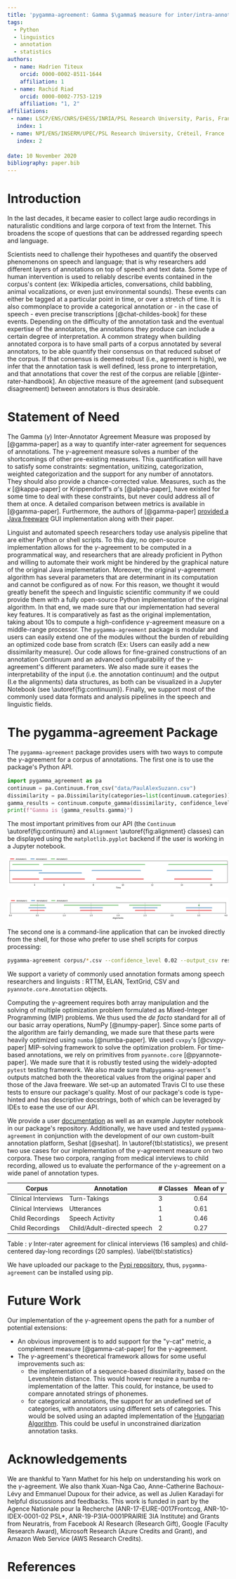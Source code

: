 ```yaml
---
title: 'pygamma-agreement: Gamma $\gamma$ measure for inter/intra-annotator agreement in Python'
tags:
  - Python
  - linguistics
  - annotation
  - statistics
authors:
  - name: Hadrien Titeux
    orcid: 0000-0002-8511-1644
    affiliation: 1
  - name: Rachid Riad
    orcid: 0000-0002-7753-1219
    affiliation: "1, 2"
affiliations:
 - name: LSCP/ENS/CNRS/EHESS/INRIA/PSL Research University, Paris, France 
   index: 1
 - name: NPI/ENS/INSERM/UPEC/PSL Research University, Créteil, France
   index: 2
   
date: 10 November 2020
bibliography: paper.bib
---
```


# Introduction

In the last decades, it became easier to collect large audio recordings in naturalistic conditions and large corpora of text from the Internet. This broadens the scope of questions that can be addressed regarding speech and language.


Scientists need to challenge their hypotheses and quantify the observed phenomenons on speech and language; that is why researchers add different layers of annotations on top of speech and text data. Some type of human intervention is used to reliably describe events contained in the corpus's content (ex: Wikipedia articles, conversations, child babbling, animal vocalizations, or even just environmental sounds). These events can either be tagged at a particular point in time, or over a stretch of time. It is also commonplace to provide a categorical annotation or - in the case of speech -  even precise transcriptions [@chat-childes-book] for these events. 
Depending on the difficulty of the annotation task and the eventual expertise of the annotators, the annotations they produce can include a certain degree of interpretation.
A common strategy when building annotated corpora is to have small parts of a corpus annotated by several annotators, to be able quantify their consensus on that reduced subset of the corpus. 
If that consensus is deemed robust (i.e., agreement is high), we infer that the annotation task is well defined, less prone to interpretation, and that annotations that cover the rest of the corpus are reliable [@inter-rater-handbook].
An objective measure of the agreement (and subsequent disagreement) between annotators is thus desirable.

# Statement of Need

The Gamma ($\gamma$) Inter-Annotator Agreement Measure was proposed by [@gamma-paper] as a way to quantify inter-rater agreement for sequences of annotations. The $\gamma$-agreement measure solves a number of the shortcomings of other pre-existing measures. 
This quantification will have to satisfy some constraints: segmentation, unitizing, categorization, weighted categorization and the support for any number of annotators. They should also provide a chance-corrected value.
Measures, such as the $\kappa$ [@kappa-paper] or Krippendorff's $\alpha$'s [@alpha-paper], have existed for some time to deal with these constraints, but never could address all of them at once. A detailed comparison between metrics is available in [@gamma-paper]. Furthermore, the authors of [@gamma-paper] [provided a Java freeware](https://gamma.greyc.fr/) GUI implementation along with their paper. 

Linguist and automated speech researchers today use analysis pipeline that are either Python or shell scripts. 
To this day, no open-source implementation allows for the $\gamma$-agreement to be computed in a programmatical way, and researchers that are already proficient in Python and willing to automate their work might be hindered by the graphical nature of the original Java implementation.
Moreover, the original $\gamma$-agreement algorithm has several parameters that are determinant in its computation and cannot be configured as of now.
For this reason, we thought it would greatly benefit the speech and linguistic scientific community if we could provide them with a fully open-source Python implementation of the original algorithm.
In that end, we made sure that our implementation had several key features. It is comparatively as fast as the original implementation, taking about 10s to compute a high-confidence $\gamma$-agreement measure on a middle-range processor.
The `pygamma-agreement` package is modular and users can easily extend one of the modules without the burden of rebuilding an optimized code base from scratch (Ex: Users can easily add a new dissimilarity measure).
Our code allows for fine-grained constructions of an annotation Continuum and an advanced configurability of the $\gamma$-agreement's different parameters.
We also made sure it eases the interpretability of the input (i.e. the annotation continuum) and the output (I.e the alignments) data structures, as both can be visualized in a Jupyter Notebook (see \autoref{fig:continuum}).
Finally, we support most of the commonly used data formats and analysis pipelines in the speech and linguistic fields.


# The pygamma-agreement Package


The `pygamma-agreement` package provides users with two ways to compute the $\gamma$-agreement for a corpus of annotations. The first one is to use the package's Python API. 

```python
import pygamma_agreement as pa
continuum = pa.Continuum.from_csv("data/PaulAlexSuzann.csv")
dissimilarity = pa.Dissimilarity(categories=list(continuum.categories))
gamma_results = continuum.compute_gamma(dissimilarity, confidence_level=0.02)
print(f"Gamma is {gamma_results.gamma}")
```

The most important primitives from our API (the `Continuum` \autoref{fig:continuum} and `Alignment` \autoref{fig:alignment} classes) can be displayed using the `matplotlib.pyplot` backend if the user is working in a Jupyter notebook. 

![Displaying a Continuum in a jupyter notebook. \label{fig:continuum}](continuum.png)

![Displaying an Alignment in a jupyter notebook. \label{fig:alignment}](best_alignment.png)

The second one is a command-line application that can be invoked directly from the shell, for those who prefer to use shell scripts for corpus processing:

```bash
pygamma-agreement corpus/*.csv --confidence_level 0.02 --output_csv results.csv
```

We support a variety of commonly used annotation formats among speech researchers and linguists : RTTM, ELAN, TextGrid, CSV and `pyannote.core.Annotation` objects.

Computing the $\gamma$-agreement requires both array manipulation and the solving of multiple optimization problem formulated as Mixed-Integer Programming (MIP) problems. We thus used the _de facto_ standard for all of our basic array operations, NumPy [@numpy-paper].
Since some parts of the algorithm are fairly demanding, we made sure that these parts were heavily optimized using `numba` [@numba-paper]. We used `cvxpy`'s [@cvxpy-paper] MIP-solving framework to solve the optimization problem. For time-based annotations, we rely on primitives from `pyannote.core` [@pyannote-paper]. We made sure that it is robustly tested using the widely-adopted `pytest` testing framework. We also made sure that`pygamma-agreement`'s outputs matched both the theoretical values from the original paper and those of the Java freeware. We set-up an automated Travis CI to use these tests to ensure our package's quality. Most of our package's code is type-hinted and has descriptive docstrings, both of which  can be leveraged by IDEs to ease the use of our API.

We provide a user [documentation](https://pygamma-agreement.readthedocs.io/en/latest/) as well as an example Jupyter notebook in our package's repository. Additionally, we have used and tested `pygamma-agreement` in conjunction with the development of our own custom-built annotation platform, Seshat [@seshat]. In \autoref{tbl:statistics}, we present two use cases for our implementation of the $\gamma$-agreement measure on two corpora. These two corpora, ranging from medical interviews to child recording, allowed us to evaluate the performance of the $\gamma$-agreement on a wide panel of annotation types.


| Corpus              | Annotation                  | # Classes | Mean of $\gamma$ |
|---------------------|-----------------------------|-----------|------------------|
| Clinical Interviews | Turn-Takings                | 3         | 0.64             |
| Clinical Interviews | Utterances                  | 1         | 0.61             |
| Child Recordings    | Speech Activity             | 1         | 0.46             |
| Child Recordings    | Child/Adult-directed speech | 2         | 0.27             |


Table : $\gamma$ Inter-rater agreement for clinical interviews (16 samples) and child-centered day-long recordings (20 samples). \label{tbl:statistics}


We have uploaded our package to the [Pypi repository](https://pypi.org/project/pygamma-agreement/), thus, `pygamma-agreement` can be installed using pip.


# Future Work

Our implementation of the $\gamma$-agreement opens the path for a number of potential extensions:

* An obvious improvement is to add support for the "$\gamma$-cat" metric, a complement measure [@gamma-cat-paper] for the $\gamma$-agreement.
* The $\gamma$-agreement's theoretical framework allows for some useful improvements such as:
  - the implementation of a sequence-based dissimilarity, based on the Levenshtein distance. This would however require a numba re-implementation of the latter. This could, for instance, be used to compare annotated strings of phonemes.
  - for categorical annotations, the support for an undefined set of categories, with annotators using different sets of categories. This would be solved using an adapted implementation of the [Hungarian Algorithm](https://en.wikipedia.org/wiki/Hungarian_algorithm). This could be useful in unconstrained diarization annotation tasks.


# Acknowledgements

We are thankful to Yann Mathet for his help on understanding his work on the $\gamma$-agreement. We also thank Xuan-Nga Cao, Anne-Catherine Bachoux-Lévy and Emmanuel Dupoux for their advice, as well as Julien Karadayi for helpful discussions and feedbacks.  This work is funded in part by the Agence Nationale pour la Recherche (ANR-17-EURE-0017Frontcog, ANR-10-IDEX-0001-02 PSL*, ANR-19-P3IA-0001PRAIRIE 3IA Institute) and Grants from Neuratris, from Facebook AI Research (Research Gift), Google (Faculty Research Award),  Microsoft  Research  (Azure  Credits  and  Grant), and Amazon Web Service (AWS Research Credits).

# References

